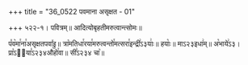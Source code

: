 +++
title = "36_0522 पवमाना असृक्षत - 01"

+++
५२२-१। पवित्रम्॥ आदित्योबृहतीमरुत्वान्त्सोमः॥

प꣤व꣥मा꣯ना꣯असृक्षतपवा꣤इ॥ त्रा꣡मतिधा꣯रया꣯मरुत्वन्तो꣯मत्सरा꣯इन्द्री꣢ऽ३याः꣢॥ हयाः꣡॥ माऽ२३इधा꣢म्॥ अ꣡भाये꣢ऽ३। प्रा꣡ऽ२᳐या꣣ऽ२३४औ꣥꣯हो꣯वा॥ सी꣣ऽ२३४ चा꣥॥